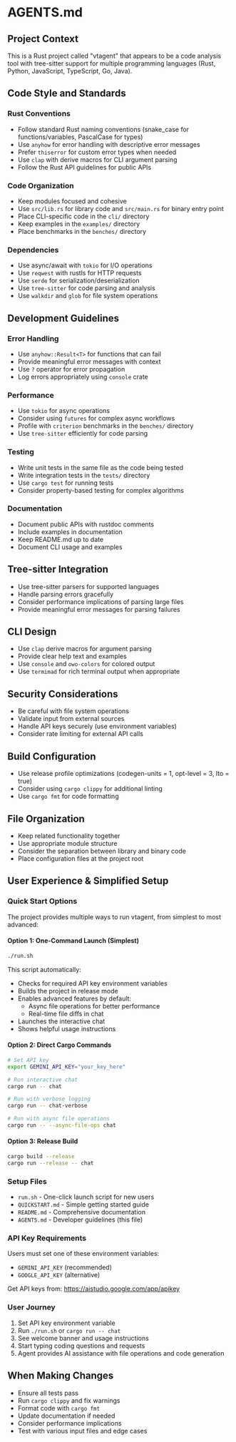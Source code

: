 # AGENTS.md

## Project Context

This is a Rust project called "vtagent" that appears to be a code analysis tool with tree-sitter support for multiple programming languages (Rust, Python, JavaScript, TypeScript, Go, Java).

## Code Style and Standards

### Rust Conventions

- Follow standard Rust naming conventions (snake_case for functions/variables, PascalCase for types)
- Use `anyhow` for error handling with descriptive error messages
- Prefer `thiserror` for custom error types when needed
- Use `clap` with derive macros for CLI argument parsing
- Follow the Rust API guidelines for public APIs

### Code Organization

- Keep modules focused and cohesive
- Use `src/lib.rs` for library code and `src/main.rs` for binary entry point
- Place CLI-specific code in the `cli/` directory
- Keep examples in the `examples/` directory
- Place benchmarks in the `benches/` directory

### Dependencies

- Use async/await with `tokio` for I/O operations
- Use `reqwest` with rustls for HTTP requests
- Use `serde` for serialization/deserialization
- Use `tree-sitter` for code parsing and analysis
- Use `walkdir` and `glob` for file system operations

## Development Guidelines

### Error Handling

- Use `anyhow::Result<T>` for functions that can fail
- Provide meaningful error messages with context
- Use `?` operator for error propagation
- Log errors appropriately using `console` crate

### Performance

- Use `tokio` for async operations
- Consider using `futures` for complex async workflows
- Profile with `criterion` benchmarks in the `benches/` directory
- Use `tree-sitter` efficiently for code parsing

### Testing

- Write unit tests in the same file as the code being tested
- Write integration tests in the `tests/` directory
- Use `cargo test` for running tests
- Consider property-based testing for complex algorithms

### Documentation

- Document public APIs with rustdoc comments
- Include examples in documentation
- Keep README.md up to date
- Document CLI usage and examples

## Tree-sitter Integration

- Use tree-sitter parsers for supported languages
- Handle parsing errors gracefully
- Consider performance implications of parsing large files
- Provide meaningful error messages for parsing failures

## CLI Design

- Use `clap` derive macros for argument parsing
- Provide clear help text and examples
- Use `console` and `owo-colors` for colored output
- Use `termimad` for rich terminal output when appropriate

## Security Considerations

- Be careful with file system operations
- Validate input from external sources
- Handle API keys securely (use environment variables)
- Consider rate limiting for external API calls

## Build Configuration

- Use release profile optimizations (codegen-units = 1, opt-level = 3, lto = true)
- Consider using `cargo clippy` for additional linting
- Use `cargo fmt` for code formatting

## File Organization

- Keep related functionality together
- Use appropriate module structure
- Consider the separation between library and binary code
- Place configuration files at the project root

## User Experience & Simplified Setup

### Quick Start Options

The project provides multiple ways to run vtagent, from simplest to most advanced:

#### Option 1: One-Command Launch (Simplest)

```bash
./run.sh
```

This script automatically:

- Checks for required API key environment variables
- Builds the project in release mode
- Enables advanced features by default:
  - Async file operations for better performance
  - Real-time file diffs in chat
- Launches the interactive chat
- Shows helpful usage instructions

#### Option 2: Direct Cargo Commands

```bash
# Set API key
export GEMINI_API_KEY="your_key_here"

# Run interactive chat
cargo run -- chat

# Run with verbose logging
cargo run -- chat-verbose

# Run with async file operations
cargo run -- --async-file-ops chat
```

#### Option 3: Release Build

```bash
cargo build --release
cargo run --release -- chat
```

### Setup Files

- `run.sh` - One-click launch script for new users
- `QUICKSTART.md` - Simple getting started guide
- `README.md` - Comprehensive documentation
- `AGENTS.md` - Developer guidelines (this file)

### API Key Requirements

Users must set one of these environment variables:

- `GEMINI_API_KEY` (recommended)
- `GOOGLE_API_KEY` (alternative)

Get API keys from: <https://aistudio.google.com/app/apikey>

### User Journey

1. Set API key environment variable
2. Run `./run.sh` or `cargo run -- chat`
3. See welcome banner and usage instructions
4. Start typing coding questions and requests
5. Agent provides AI assistance with file operations and code generation

## When Making Changes

- Ensure all tests pass
- Run `cargo clippy` and fix warnings
- Format code with `cargo fmt`
- Update documentation if needed
- Consider performance implications
- Test with various input files and edge cases

